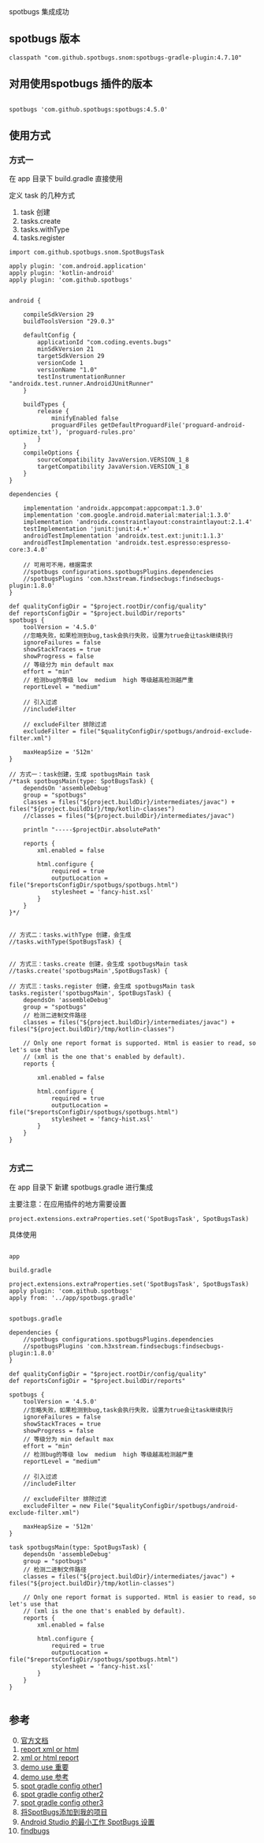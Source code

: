 spotbugs 集成成功

## spotbugs 版本

```
classpath "com.github.spotbugs.snom:spotbugs-gradle-plugin:4.7.10"

```

## 对用使用spotbugs 插件的版本

```

spotbugs 'com.github.spotbugs:spotbugs:4.5.0'

```

## 使用方式

### 方式一

在 app 目录下 build.gradle 直接使用

定义 task 的几种方式

1. task 创建
2. tasks.create
3. tasks.withType
4. tasks.register

```
import com.github.spotbugs.snom.SpotBugsTask

apply plugin: 'com.android.application'
apply plugin: 'kotlin-android'
apply plugin: 'com.github.spotbugs'


android {

    compileSdkVersion 29
    buildToolsVersion "29.0.3"

    defaultConfig {
        applicationId "com.coding.events.bugs"
        minSdkVersion 21
        targetSdkVersion 29
        versionCode 1
        versionName "1.0"
        testInstrumentationRunner "androidx.test.runner.AndroidJUnitRunner"
    }

    buildTypes {
        release {
            minifyEnabled false
            proguardFiles getDefaultProguardFile('proguard-android-optimize.txt'), 'proguard-rules.pro'
        }
    }
    compileOptions {
        sourceCompatibility JavaVersion.VERSION_1_8
        targetCompatibility JavaVersion.VERSION_1_8
    }
}

dependencies {

    implementation 'androidx.appcompat:appcompat:1.3.0'
    implementation 'com.google.android.material:material:1.3.0'
    implementation 'androidx.constraintlayout:constraintlayout:2.1.4'
    testImplementation 'junit:junit:4.+'
    androidTestImplementation 'androidx.test.ext:junit:1.1.3'
    androidTestImplementation 'androidx.test.espresso:espresso-core:3.4.0'

    // 可用可不用，根据需求
    //spotbugs configurations.spotbugsPlugins.dependencies
    //spotbugsPlugins 'com.h3xstream.findsecbugs:findsecbugs-plugin:1.8.0'
}

def qualityConfigDir = "$project.rootDir/config/quality"
def reportsConfigDir = "$project.buildDir/reports"
spotbugs {
    toolVersion = '4.5.0'
    //忽略失败，如果检测到bug,task会执行失败，设置为true会让task继续执行
    ignoreFailures = false
    showStackTraces = true
    showProgress = false
    // 等级分为 min default max
    effort = "min"
    // 检测bug的等级 low  medium  high 等级越高检测越严重
    reportLevel = "medium"

    // 引入过滤
    //includeFilter

    // excludeFilter 排除过滤
    excludeFilter = file("$qualityConfigDir/spotbugs/android-exclude-filter.xml")

    maxHeapSize = '512m'
}

// 方式一：task创建，生成 spotbugsMain task
/*task spotbugsMain(type: SpotBugsTask) {
    dependsOn 'assembleDebug'
    group = "spotbugs"
    classes = files("${project.buildDir}/intermediates/javac") + files("${project.buildDir}/tmp/kotlin-classes")
    //classes = files("${project.buildDir}/intermediates/javac")

    println "-----$projectDir.absolutePath"

    reports {
        xml.enabled = false

        html.configure {
            required = true
            outputLocation = file("$reportsConfigDir/spotbugs/spotbugs.html")
            stylesheet = 'fancy-hist.xsl'
        }
    }
}*/


// 方式二：tasks.withType 创建，会生成
//tasks.withType(SpotBugsTask) {


// 方式三：tasks.create 创建，会生成 spotbugsMain task
//tasks.create('spotbugsMain',SpotBugsTask) {

// 方式三：tasks.register 创建，会生成 spotbugsMain task
tasks.register('spotbugsMain', SpotBugsTask) {
    dependsOn 'assembleDebug'
    group = "spotbugs"
    // 检测二进制文件路径
    classes = files("${project.buildDir}/intermediates/javac") + files("${project.buildDir}/tmp/kotlin-classes")

    // Only one report format is supported. Html is easier to read, so let's use that
    // (xml is the one that's enabled by default).
    reports {

        xml.enabled = false

        html.configure {
            required = true
            outputLocation = file("$reportsConfigDir/spotbugs/spotbugs.html")
            stylesheet = 'fancy-hist.xsl'
        }
    }
}


```

### 方式二

在 app 目录下 新建 spotbugs.gradle 进行集成

主要注意：在应用插件的地方需要设置

```
project.extensions.extraProperties.set('SpotBugsTask', SpotBugsTask)
```

具体使用

```

app

build.gradle

project.extensions.extraProperties.set('SpotBugsTask', SpotBugsTask)
apply plugin: 'com.github.spotbugs'
apply from: '../app/spotbugs.gradle'


spotbugs.gradle

dependencies {
    //spotbugs configurations.spotbugsPlugins.dependencies
    //spotbugsPlugins 'com.h3xstream.findsecbugs:findsecbugs-plugin:1.8.0'
}

def qualityConfigDir = "$project.rootDir/config/quality"
def reportsConfigDir = "$project.buildDir/reports"

spotbugs {
    toolVersion = '4.5.0'
    //忽略失败，如果检测到bug,task会执行失败，设置为true会让task继续执行
    ignoreFailures = false
    showStackTraces = true
    showProgress = false
    // 等级分为 min default max
    effort = "min"
    // 检测bug的等级 low  medium  high 等级越高检测越严重
    reportLevel = "medium"

    // 引入过滤
    //includeFilter

    // excludeFilter 排除过滤
    excludeFilter = new File("$qualityConfigDir/spotbugs/android-exclude-filter.xml")

    maxHeapSize = '512m'
}

task spotbugsMain(type: SpotBugsTask) {
    dependsOn 'assembleDebug'
    group = "spotbugs"
    // 检测二进制文件路径
    classes = files("${project.buildDir}/intermediates/javac") + files("${project.buildDir}/tmp/kotlin-classes")

    // Only one report format is supported. Html is easier to read, so let's use that
    // (xml is the one that's enabled by default).
    reports {
        xml.enabled = false

        html.configure {
            required = true
            outputLocation = file("$reportsConfigDir/spotbugs/spotbugs.html")
            stylesheet = 'fancy-hist.xsl'
        }
    }
}


```


## 参考

0. [官方文档](https://spotbugs.readthedocs.io/en/latest/gradle.html)
1. [report xml or html](https://github.com/spotbugs/spotbugs-gradle-plugin/issues/95)
2. [xml or html report](https://github.com/spotbugs/spotbugs-gradle-plugin/issues/235)
3. [demo use 重要](https://github.com/spotbugs/spotbugs-gradle-plugin/issues/90)
4. [demo use 参考](https://github.com/spotbugs/spotbugs-gradle-plugin/issues/426)
5. [spot gradle config other1](https://github.com/AEFeinstein/mtg-familiar/blob/master/mobile/build.gradle)
6. [spot gradle config other2](https://gitlab.com/fred.grott/droikotlinkit)
7. [spot gradle config other3](https://gist.github.com/mik9/fdde79052fef7f03c4325734701a39d7)
8. [将SpotBugs添加到我的项目](https://www.it1352.com/2267113.html)
9. [Android Studio 的最小工作 SpotBugs 设置](https://www.it1352.com/2593270.html)
10. [findbugs](https://github.com/vincentbrison/vb-android-app-quality/blob/master/config/quality.gradle)

